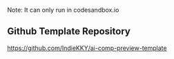 Note: It can only run in codesandbox.io

## Github Template Repository
https://github.com/IndieKKY/ai-comp-preview-template
